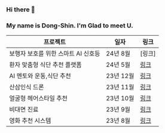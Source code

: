 ### Hi there 👋
### My name is Dong-Shin. I'm Glad to meet U.

<!--
**KimDong-gue/KimDong-gue** is a ✨ _special_ ✨ repository because its `README.md` (this file) appears on your GitHub profile.

Here are some ideas to get you started:

- 🔭 I’m currently working on ...
- 🌱 I’m currently learning AI,DeepLearning
- 👯 I’m looking to collaborate on ...
- 🤔 I’m looking for help with ...
- 💬 Ask me about ...
- 📫 How to reach me: ...
- 😄 Pronouns: ...
- ⚡ Fun fact: ...
-->

프로젝트  | 일자 | 링크
---------  | ----|-----
보행자 보호를 위한 스마트 AI 신호등 | 24년 8월 |[링크]
환자 맞춤형 식단 추천 플랫폼 | 24년 5월 | [링크](https://github.com/KimDong-gue/MedicoFood) 
AI 멘토와 운동,식단 추천 | 23년 12월 | [링크](https://github.com/KimDong-gue/Healthy-Mento)
산삼인식 드론 | 23년 11월 | [링크](https://github.com/KimDong-gue/Ginseng_dectection)
얼굴형 헤어스타일 추천 | 23년 10월 | [링크](https://github.com/KimDong-gue/Shape_Of_U)
비대면 진료 | 23년 9월 | [링크](https://github.com/KimDong-gue/Healthy_Care)
영화 추천 시스템 | 23년 8월 | [링크](https://github.com/KimDong-gue/Command_Movie)
